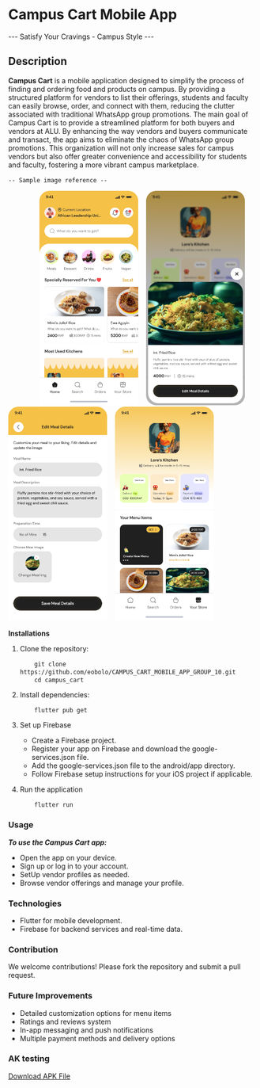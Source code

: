 # Campus Cart Mobile App

   --- Satisfy Your Cravings - Campus Style ---

## Description

**Campus Cart** is a mobile application designed to simplify the process of finding and ordering food and products on campus. By providing a structured platform for vendors to list their offerings, students and faculty can easily browse, order, and connect with them, reducing the clutter associated with traditional WhatsApp group promotions. The main goal of Campus Cart is to provide a streamlined platform for both buyers and vendors at ALU. By enhancing the way vendors and buyers communicate and transact, the app aims to eliminate the chaos of WhatsApp group promotions. This organization will not only increase sales for campus vendors but also offer greater convenience and accessibility for students and faculty, fostering a more vibrant campus marketplace.


    -- Sample image reference --

&nbsp;&nbsp;&nbsp;&nbsp;&nbsp;&nbsp;&nbsp;&nbsp;&nbsp;&nbsp;&nbsp;&nbsp;&nbsp;&nbsp;&nbsp;&nbsp;<img src="campus_cart\assets\images\README\home.png" alt="" width="200"/>&nbsp;&nbsp;&nbsp;&nbsp;<img src="campus_cart\assets\images\README\mealCard.png" alt="" width="200"/>&nbsp;&nbsp;&nbsp;&nbsp;<img src="campus_cart\assets\images\README\edit.png" alt="" width="200"/>&nbsp;&nbsp;&nbsp;&nbsp;<img src="campus_cart\assets\images\README\store.png" alt="" width="200"/>


**Installations**

1. Clone the repository:

    ```
        git clone https://github.com/eobolo/CAMPUS_CART_MOBILE_APP_GROUP_10.git
        cd campus_cart
    ```

2. Install dependencies:
    ```
        flutter pub get
    ```

3. Set up Firebase

    - Create a Firebase project.
    - Register your app on Firebase and download the google-services.json file.
    - Add the google-services.json file to the android/app directory.
    - Follow Firebase setup instructions for your iOS project if applicable.

4. Run the application

    ```
        flutter run
    ```

### Usage

***To use the Campus Cart app:***

- Open the app on your device.
- Sign up or log in to your account.
- SetUp vendor profiles as needed.
- Browse vendor offerings and manage your profile.

### Technologies

- Flutter for mobile development.
- Firebase for backend services and real-time data.

### Contribution

We welcome contributions! Please fork the repository and submit a pull request.

### Future Improvements

- Detailed customization options for menu items
- Ratings and reviews system
- In-app messaging and push notifications
- Multiple payment methods and delivery options

### AK testing
[Download APK File](https://drive.google.com/file/d/1A1iw9byf6XsNqsBBQuoiZXQ4plVSCMg_/view?usp=sharing)
